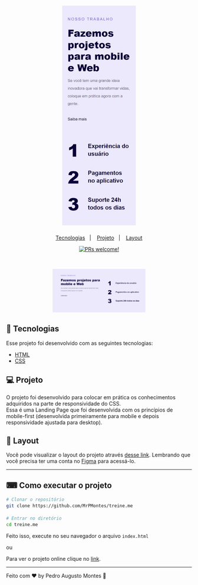 <h1 align="center">
    <a href="https://mrpmontes.github.io/responsive-mobile-first/">
        <img alt="Logo que contém um link que leva até a página Responsividade" title="Logo que contém um link que leva até a página Responsividade" 
        src="mobile-first.jpg" width="200px" />
    </a>
</h1>

<p align="center">
  <a href="#-tecnologias">Tecnologias</a>&nbsp;&nbsp;&nbsp;|&nbsp;&nbsp;&nbsp;
  <a href="#-projeto">Projeto</a>&nbsp;&nbsp;&nbsp;|&nbsp;&nbsp;&nbsp;
  <a href="#-layout">Layout</a>
</p>

<p align="center">
   <a href="https://github.com/MrPMontes/responsive-mobile-first/pulls">
     <img src="https://img.shields.io/static/v1?label=PRs&message=welcome&color=8257E5&labelColor=000000" alt="PRs welcome!" title="Link que leva até a página de pull requests"/>
   </a>
</p>

<br>

<p align="center">
  <img alt="Imagem da versão desktop do projeto" title="Imagem da versão desktop do projeto" src="desktop.jpg" width="50%" height="50%" />
</p>

## 🚀 Tecnologias

Esse projeto foi desenvolvido com as seguintes tecnologias:

- [HTML](https://developer.mozilla.org/pt-BR/docs/Web/HTML)
- [CSS](https://developer.mozilla.org/pt-BR/docs/Web/CSS)

## 💻 Projeto

O projeto foi desenvolvido para colocar em prática os conhecimentos adquiridos na parte de responsividade do CSS.
<br>
Essa é uma Landing Page que foi desenvolvida com os princípios de mobile-first (desenvolvida primeiramente para mobile e depois responsividade ajustada para desktop).

## 🔖 Layout

Você pode visualizar o layout do projeto através [desse link](https://www.figma.com/file/TNu8vWQd8WKTtKTB9KjNSq/Projeto-04-Explorer-Mobile-First). Lembrando que você precisa ter uma conta no [Figma](http://figma.com/) para acessá-lo.

---

## ⌨ Como executar o projeto

```bash
# Clonar o repositório
git clone https://github.com/MrPMontes/treine.me

# Entrar no diretório
cd treine.me
```

Feito isso, execute no seu navegador o arquivo `index.html`

ou

Para ver o projeto online clique no <a href="https://mrpmontes.github.io/responsive-mobile-first/">link</a>.

---


Feito com ♥ by Pedro Augusto Montes :wave:
